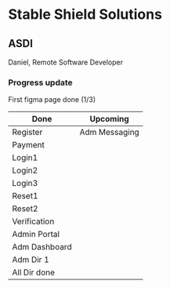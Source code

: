 # Stable Shield Solutions
## ASDI
Daniel, Remote Software Developer



### Progress update

First figma page done (1/3)

| Done          | Upcoming      |
| ------------- | ------------- |
| Register      | Adm Messaging |
| Payment       |               |
| Login1        |               |
| Login2        |               |
| Login3        |               |
| Reset1        |               |
| Reset2        |               |
| Verification  |               |
| Admin Portal  |               |
| Adm Dashboard |               |
| Adm Dir 1     |               |
| All Dir done  |               |
